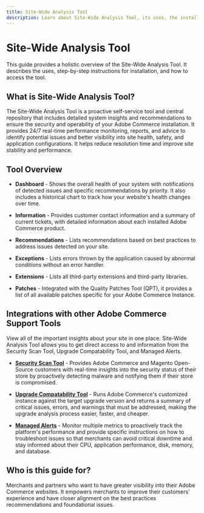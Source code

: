 ```yaml
---
title: Site-Wide Analysis Tool
description: Learn about Site-Wide Analysis Tool, its uses, the installation process, and how to get access
---
```

# Site-Wide Analysis Tool

This guide provides a holistic overview of the Site-Wide Analysis Tool. It describes the uses, step-by-step instructions for installation, and how to access the tool.

## What is Site-Wide Analysis Tool? 

The Site-Wide Analysis Tool is a proactive self-service tool and central repository that includes detailed system insights and recommendations to ensure the security and operability of your Adobe Commerce installation. It provides 24/7 real-time performance monitoring, reports, and advice to identify potential issues and better visibility into site health, safety, and application configurations. It helps reduce resolution time and improve site stability and performance.

## Tool Overview

- **Dashboard** - Shows the overall health of your system with notifications of detected issues and specific recommendations by priority. It also includes a historical chart to track how your website's health changes over time.

- **Information** - Provides customer contact information and a summary of current tickets, with detailed information about each installed Adobe Commerce product.

- **Recommendations** - Lists recommendations based on best practices to address issues detected on your site.

- **Exceptions** - Lists errors thrown by the application caused by abnormal conditions without an error handler.

- **Extensions** - Lists all third-party extensions and third-party libraries.

- **Patches** - Integrated with the Quality Patches Tool (QPT), it provides a list of all available patches specific for your Adobe Commerce Instance.

## Integrations with other Adobe Commerce Support Tools

View all of the important insights about your site in one place. Site-Wide Analysis Tool allows you to get direct access to and information from the Security Scan Tool, Upgrade Compatability Tool, and Managed Alerts.

- [**Security Scan Tool**](https://docs.magento.com/user-guide/magento/security-scan.html?itm_source=devdocs&itm_medium=search_page&itm_campaign=federated_search&itm_term=security%20scan&_ga=2.111108613.166490591.1649755451-2108232006.1649070115) - Provides  Adobe Commerce and Magento Open-Source customers with real-time insights into the security status of their store by proactively detecting malware and notifying them if their store is compromised.

- [**Upgrade Compatability Tool**](https://experienceleague.adobe.com/docs/commerce-operations/upgrade-guide/upgrade-compatibility-tool/overview.html?lang=en) - Runs Adobe Commerce's customized instance against the target upgrade version and returns a summary of critical issues, errors, and warnings that must be addressed, making the upgrade analysis process easier, faster, and cheaper.

- [**Managed Alerts**](https://support.magento.com/hc/en-us/sections/360010758472-Managed-alerts-for-Adobe-Commerce) - Monitor multiple metrics to proactively track the platform's performance and provide specific instructions on how to troubleshoot issues so that merchants can avoid critical downtime and stay informed about their CPU, application performance, disk, memory, and database.

## Who is this guide for?

Merchants and partners who want to have greater visibility into their Adobe Commerce websites. It empowers merchants to improve their customers’ experience and have closer alignment on the best practices recommendations and foundational issues.
